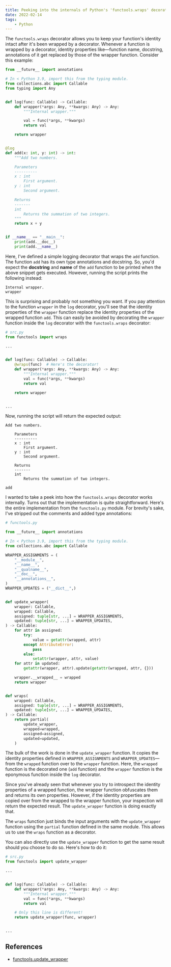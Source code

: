 ```yaml
---
title: Peeking into the internals of Python's 'functools.wraps' decorator
date: 2022-02-14
tags:
    - Python
---
```


The `functools.wraps` decorator allows you to keep your function's identity intact after
it's been wrapped by a decorator. Whenever a function is wrapped by a decorator,
identity properties like—function name, docstring, annotations of it get replaced by
those of the wrapper function. Consider this example:

```python
from __future__ import annotations

# In < Python 3.9, import this from the typing module.
from collections.abc import Callable
from typing import Any


def log(func: Callable) -> Callable:
    def wrapper(*args: Any, **kwargs: Any) -> Any:
        """Internal wrapper."""

        val = func(*args, **kwargs)
        return val

    return wrapper


@log
def add(x: int, y: int) -> int:
    """Add two numbers.

    Parameters
    ----------
    x : int
        First argument.
    y : int
        Second argument.

    Returns
    -------
    int
        Returns the summation of two integers.
    """
    return x + y


if __name__ == "__main__":
    print(add.__doc__)
    print(add.__name__)
```

Here, I've defined a simple logging decorator that wraps the `add` function. The
function `add` has its own type annotations and docstring. So, you'd expect the
**docstring** and **name** of the `add` function to be printed when the above snippet
gets executed. However, running the script prints the following instead:

```
Internal wrapper.
wrapper
```

This is surprising and probably not something you want. If you pay attention to the
function `wrapper` in the `log` decorator, you'll see that the identity properties of
the `wrapper` function replace the identity properties of the wrapped function `add`.
This can easily be avoided by decorating the `wrapper` function inside the `log`
decorator with the `functools.wraps` decorator:

```python
# src.py
from functools import wraps

...


def log(func: Callable) -> Callable:
    @wraps(func)  # Here's the decorator!
    def wrapper(*args: Any, **kwargs: Any) -> Any:
        """Internal wrapper."""
        val = func(*args, **kwargs)
        return val

    return wrapper


...
```

Now, running the script will return the expected output:

```
Add two numbers.

    Parameters
    ----------
    x : int
        First argument.
    y : int
        Second argument.

    Returns
    -------
    int
        Returns the summation of two integers.

add
```

I wanted to take a peek into how the `functools.wraps` decorator works internally. Turns
out that the implementation is quite straightforward. Here's the entire implementation
from the `functools.py` module. For brevity's sake, I've stripped out the comments and
added type annotations:

```python
# functools.py

from __future__ import annotations

# In < Python 3.9, import this from the typing module.
from collections.abc import Callable

WRAPPER_ASSIGNMENTS = (
    "__module__",
    "__name__",
    "__qualname__",
    "__doc__",
    "__annotations__",
)
WRAPPER_UPDATES = ("__dict__",)


def update_wrapper(
    wrapper: Callable,
    wrapped: Callable,
    assigned: tuple[str, ...] = WRAPPER_ASSIGNMENTS,
    updated: tuple[str, ...] = WRAPPER_UPDATES,
) -> Callable:
    for attr in assigned:
        try:
            value = getattr(wrapped, attr)
        except AttributeError:
            pass
        else:
            setattr(wrapper, attr, value)
    for attr in updated:
        getattr(wrapper, attr).update(getattr(wrapped, attr, {}))

    wrapper.__wrapped__ = wrapped
    return wrapper


def wraps(
    wrapped: Callable,
    assigned: tuple[str, ...] = WRAPPER_ASSIGNMENTS,
    updated: tuple[str, ...] = WRAPPER_UPDATES,
) -> Callable:
    return partial(
        update_wrapper,
        wrapped=wrapped,
        assigned=assigned,
        updated=updated,
    )
```

The bulk of the work is done in the `update_wrapper` function. It copies the identity
properties defined in `WRAPPER_ASSIGNMENTS` and `WRAPPER_UPDATES`—from the `wrapped`
function over to the `wrapper` function. Here, the `wrapped` function is the decorated
one (`add` function) and the `wrapper` function is the eponymous function inside the
`log` decorator.

Since you've already seen that whenever you try to introspect the identity properties of
a wrapped function, the wrapper function obfuscates them and returns its own properties.
However, if the identity properties are copied over from the wrapped to the wrapper
function, your inspection will return the expected result. The `update_wrapper` function
is doing exactly that.

The `wraps` function just binds the input arguments with the `update_wrapper` function
using the `partial` function defined in the same module. This allows us to use the
`wraps` function as a decorator.

You can also directly use the `update_wrapper` function to get the same result should
you choose to do so. Here's how to do it:


```python
# src.py
from functools import update_wrapper

...


def log(func: Callable) -> Callable:
    def wrapper(*args: Any, **kwargs: Any) -> Any:
        """Internal wrapper."""
        val = func(*args, **kwargs)
        return val

    # Only this line is different!
    return update_wrapper(func, wrapper)


...
```

## References

* [functools.update_wrapper](https://github.com/python/cpython/blob/0ae40191793da1877a12d512f0116d99301b2c51/Lib/functools.py#L35)
